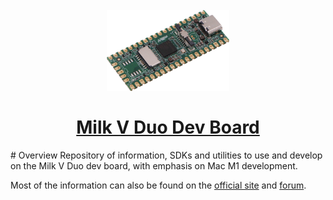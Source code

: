 <div align="center">
    <h1>
        <br>
        <a href="#overview"><img height="130rem" src="https://github.com/GonzaloAlvarez/milkvduo/blob/main/assets/photos/milkvduoboard.png?raw=true"></a>
        <br><br>
        <a href="#overview">Milk V Duo Dev Board</a>
    </h1>
</div>
# Overview
Repository of information, SDKs and utilities to use and develop on the Milk V Duo dev board, with emphasis on Mac M1 development.

Most of the information can also be found on the [official site](https://milkv.io/docs/duo/overview) and [forum](https://community.milkv.io/c/duo/5).

